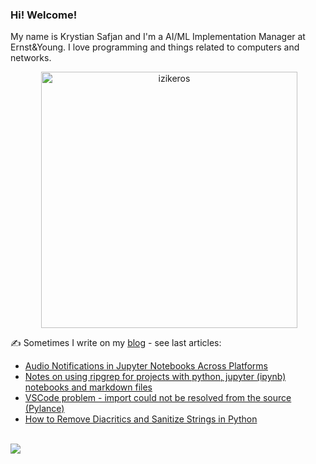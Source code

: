 ### Hi! Welcome!

<!-- INTRO -->
<p>My name is Krystian Safjan and I'm a AI/ML Implementation Manager at Ernst&Young. I love programming and things related to computers and networks.</p>

<!-- TECHNOLOGIES AND STATS -->
<center>
<!-- <p><img align="left" src="https://github-readme-stats.vercel.app/api/top-langs?username=izikeros&show_icons=true&locale=en&layout=compact" alt="izikeros" /></p> -->

<p>&nbsp;<img align="center" src="https://github-readme-stats.vercel.app/api?username=izikeros&count_private=true&show_icons=true" alt="izikeros" width="410" /></p>
</center>

<!-- MY WRITINGS -->
✍️ Sometimes I write on my [blog](http://safjan.com) - see last articles:
<!-- BLOG-POST-LIST:START -->
- [Audio Notifications in Jupyter Notebooks Across Platforms](https://www.safjan.com/audio-notifications-in-jupyter-notebooks-across-platforms/)
- [Notes on using ripgrep for projects with python, jupyter &lpar;ipynb&rpar; notebooks and markdown files](https://www.safjan.com/notes-on-using-ripgrep-for-projects-with-python-jupyter-ipynb-notebooks-and/)
- [VSCode problem - import could not be resolved from the source &lpar;Pylance&rpar;](https://www.safjan.com/vscode-problem-import-could-not-be-resolved-from-the-source-pylance/)
- [How to Remove Diacritics and Sanitize Strings in Python](https://www.safjan.com/how-to-remove-diacritics-and-sanitize-strings-in-python/)
<!-- BLOG-POST-LIST:END -->

<!-- TROPHY -->
<br />
<img src="https://github-profile-trophy.vercel.app/?username=izikeros&theme=nord&no-frame=true&margin-w=10&column=7" />
